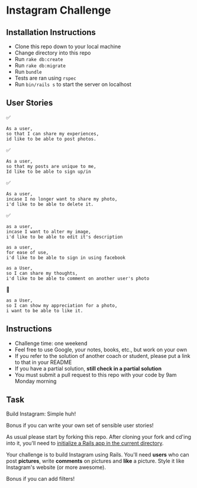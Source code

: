 Instagram Challenge
===================

## Installation Instructions 

- Clone this repo down to your local machine
- Change directory into this repo
- Run `rake db:create`
- Run `rake db:migrate`
- Run `bundle`
- Tests are ran using `rspec`
- Run `bin/rails s` to start the server on localhost

User Stories
-------------
:white_check_mark:
```
As a user,
so that I can share my experiences,
id like to be able to post photos.
```
:white_check_mark:
```
As a user,
so that my posts are unique to me,
Id like to be able to sign up/in
```
:white_check_mark:
```
As a user,
incase I no longer want to share my photo,
i'd like to be able to delete it.
``` 
:white_check_mark:
```
as a user, 
incase I want to alter my image,
i'd like to be able to edit it's description
``` 
```
as a user,
for ease of use,
i'd like to be able to sign in using facebook
```
```
as a User,
so I can share my thoughts,
i'd like to be able to comment on another user's photo
```
:construction:
```
as a User,
so I can show my appreciation for a photo,
i want to be able to like it.
```


Instructions
-------
* Challenge time: one weekend
* Feel free to use Google, your notes, books, etc., but work on your own
* If you refer to the solution of another coach or student, please put a link to that in your README
* If you have a partial solution, **still check in a partial solution**
* You must submit a pull request to this repo with your code by 9am Monday morning

Task
-----

Build Instagram: Simple huh!

Bonus if you can write your own set of sensible user stories!

As usual please start by forking this repo. After cloning your fork and cd'ing into it, you'll need to [initialize a Rails app in the current directory](http://blog.jasonmeridth.com/posts/create-rails-application-in-current-directory/).

Your challenge is to build Instagram using Rails. You'll need **users** who can post **pictures**, write **comments** on pictures and **like** a picture. Style it like Instagram's website (or more awesome).

Bonus if you can add filters!
